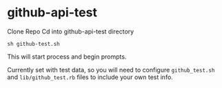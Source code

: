 # github-api-test

Clone Repo
Cd into github-api-test directory

`sh github-test.sh`

This will start process and begin prompts. 

Currently set with test data, so you will need to configure
`github_test.sh` and `lib/github_test.rb` files to include your own test info.

